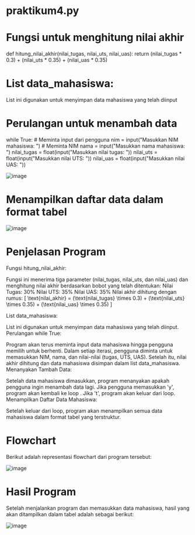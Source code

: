 # praktikum4.py

# Fungsi untuk menghitung nilai akhir
def hitung_nilai_akhir(nilai_tugas, nilai_uts, nilai_uas): return (nilai_tugas * 0.3) + (nilai_uts * 0.35) + (nilai_uas * 0.35)

# List data_mahasiswa:
List ini digunakan untuk menyimpan data mahasiswa yang telah diinput

# Perulangan untuk menambah data
while True: # Meminta input dari pengguna nim = input("Masukkan NIM mahasiswa: ") # Meminta NIM nama = input("Masukkan nama mahasiswa: ") nilai_tugas = float(input("Masukkan nilai tugas: ")) nilai_uts = float(input("Masukkan nilai UTS: ")) nilai_uas = float(input("Masukkan nilai UAS: "))

 ![image](https://github.com/user-attachments/assets/18e650b6-ddf6-4bd1-8cb7-f1123a8ae05b)

# Menampilkan daftar data dalam format tabel

![image](https://github.com/user-attachments/assets/372a0ad7-a8fe-4aae-b1e8-36af31f15714)

# Penjelasan Program
Fungsi hitung_nilai_akhir:

Fungsi ini menerima tiga parameter (nilai_tugas, nilai_uts, dan nilai_uas) dan menghitung nilai akhir berdasarkan bobot yang telah ditentukan:
Nilai Tugas: 30%
Nilai UTS: 35%
Nilai UAS: 35%
Nilai akhir dihitung dengan rumus: [ \text{nilai_akhir} = (\text{nilai_tugas} \times 0.3) + (\text{nilai_uts} \times 0.35) + (\text{nilai_uas} \times 0.35) ]

List data_mahasiswa:

List ini digunakan untuk menyimpan data mahasiswa yang telah diinput.
Perulangan while True:

Program akan terus meminta input data mahasiswa hingga pengguna memilih untuk berhenti.
Dalam setiap iterasi, pengguna diminta untuk memasukkan NIM, nama, dan nilai-nilai (tugas, UTS, UAS).
Setelah itu, nilai akhir dihitung dan data mahasiswa disimpan dalam list data_mahasiswa.
Menanyakan Tambah Data:

Setelah data mahasiswa dimasukkan, program menanyakan apakah pengguna ingin menambah data lagi. Jika pengguna memasukkan 'y', program akan kembali ke loop . Jika 't', program akan keluar dari loop.
Menampilkan Daftar Data Mahasiswa:

Setelah keluar dari loop, program akan menampilkan semua data mahasiswa dalam format tabel yang terstruktur.
# Flowchart
Berikut adalah representasi flowchart dari program tersebut:

![image](https://github.com/user-attachments/assets/2f1a9143-7306-4d41-82e2-1e391a4cc603)

# Hasil Program

Setelah menjalankan program dan memasukkan data mahasiswa, hasil yang akan ditampilkan dalam tabel adalah sebagai berikut:

![image](https://github.com/user-attachments/assets/6b214646-938c-47ea-a284-e3ffce9dfcfd)






